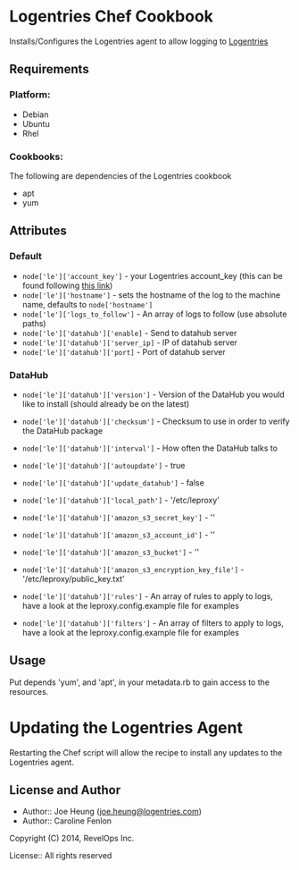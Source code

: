 Logentries Chef Cookbook
==============

Installs/Configures the Logentries agent to allow logging to [Logentries](https://logentries.com)

Requirements
------------

### Platform:

* Debian
* Ubuntu
* Rhel

### Cookbooks:

The following are dependencies of the Logentries cookbook

* apt
* yum

Attributes
----------

### Default

* `node['le']['account_key']` - your Logentries account_key (this can be found following [this link](https://logentries.com/doc/accountkey/))
* `node['le']['hostname']` - sets the hostname of the log to the machine name, defaults to `node['hostname']`
* `node['le']['logs_to_follow']` - An array of logs to follow (use absolute paths)
* `node['le']['datahub']['enable]` - Send to datahub server
* `node['le']['datahub']['server_ip]` - IP of datahub server
* `node['le']['datahub']['port]` - Port of datahub server

### DataHub

* `node['le']['datahub']['version']` - Version of the DataHub you would like to install (should already be on the latest)
* `node['le']['datahub']['checksum']` - Checksum to use in order to verify the DataHub package

* `node['le']['datahub']['interval']` - How often the DataHub talks to 
* `node['le']['datahub']['autoupdate']` - true
* `node['le']['datahub']['update_datahub']` - false

* `node['le']['datahub']['local_path']` - '/etc/leproxy'
* `node['le']['datahub']['amazon_s3_secret_key']` - ''
* `node['le']['datahub']['amazon_s3_account_id']` - ''
* `node['le']['datahub']['amazon_s3_bucket']` - ''
* `node['le']['datahub']['amazon_s3_encryption_key_file']` - '/etc/leproxy/public_key.txt'

* `node['le']['datahub']['rules']` - An array of rules to apply to logs, have a look at the leproxy.config.example file for examples
* `node['le']['datahub']['filters']` - An array of filters to apply to logs, have a look at the leproxy.config.example file for examples

Usage
-----

Put depends 'yum', and 'apt', in your metadata.rb to gain access to the resources.

Updating the Logentries Agent
=============================

Restarting the Chef script will allow the recipe to install any updates to the Logentries agent.

License and Author
------------------

* Author:: Joe Heung (<joe.heung@logentries.com>)
* Author:: Caroline Fenlon

Copyright (C) 2014, RevelOps Inc.

License:: All rights reserved
